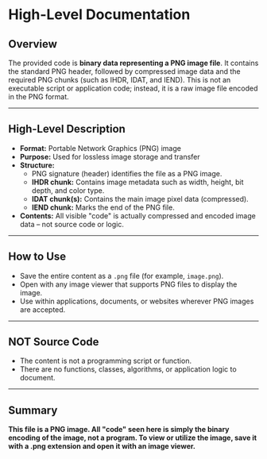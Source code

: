 # High-Level Documentation

## Overview

The provided code is **binary data representing a PNG image file**. It contains the standard PNG header, followed by compressed image data and the required PNG chunks (such as IHDR, IDAT, and IEND). This is not an executable script or application code; instead, it is a raw image file encoded in the PNG format.

---

## High-Level Description

- **Format:** Portable Network Graphics (PNG) image
- **Purpose:** Used for lossless image storage and transfer
- **Structure:**
  - PNG signature (header) identifies the file as a PNG image.
  - **IHDR chunk:** Contains image metadata such as width, height, bit depth, and color type.
  - **IDAT chunk(s):** Contains the main image pixel data (compressed).
  - **IEND chunk:** Marks the end of the PNG file.
- **Contents:** All visible "code" is actually compressed and encoded image data – not source code or logic.

---

## How to Use

- Save the entire content as a `.png` file (for example, `image.png`).
- Open with any image viewer that supports PNG files to display the image.
- Use within applications, documents, or websites wherever PNG images are accepted.

---

## NOT Source Code

- The content is not a programming script or function.
- There are no functions, classes, algorithms, or application logic to document.

---

## Summary

**This file is a PNG image. All "code" seen here is simply the binary encoding of the image, not a program. To view or utilize the image, save it with a .png extension and open it with an image viewer.**
